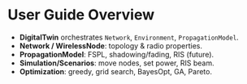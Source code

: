 
# User Guide Overview
- **DigitalTwin** orchestrates `Network`, `Environment`, `PropagationModel`.
- **Network / WirelessNode**: topology & radio properties.
- **PropagationModel**: FSPL, shadowing/fading, RIS (future).
- **Simulation/Scenarios**: move nodes, set power, RIS beam.
- **Optimization**: greedy, grid search, BayesOpt, GA, Pareto.
```
